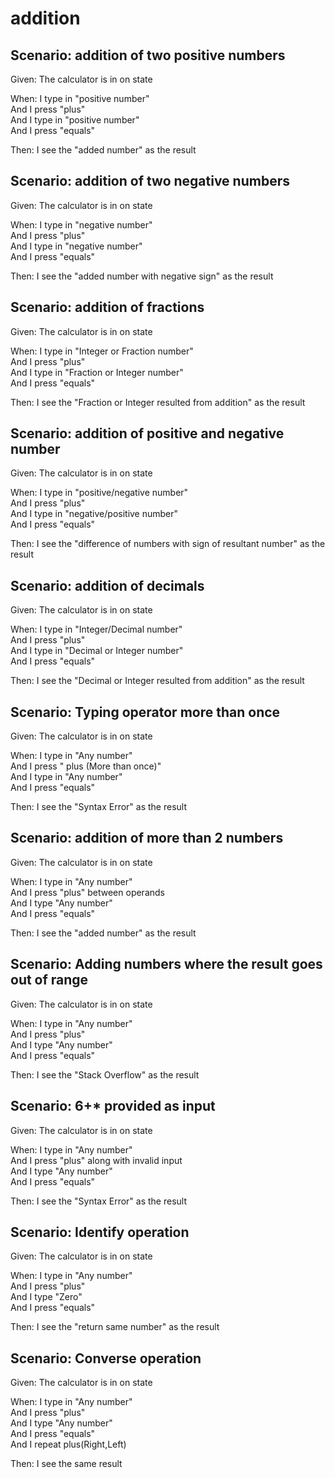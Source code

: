 # addition

## Scenario: addition of two positive numbers

Given:  The calculator is in on state

When: I type in "positive number"  
And I press "plus"  
And I type in "positive number"  
And I press "equals"

Then: I see the "added number" as the result

## Scenario: addition of two negative numbers

Given:  The calculator is in on state

When: I type in "negative number"  
And I press "plus"  
And I type in "negative number"  
And I press "equals"

Then: I see the "added number with negative sign" as the result

## Scenario: addition of fractions

Given:  The calculator is in on state

When: I type in "Integer or Fraction number"  
And I press "plus"  
And I type in "Fraction or Integer number"  
And I press "equals"

Then: I see the "Fraction or Integer resulted from addition" as the result

## Scenario: addition of positive and negative number

Given:  The calculator is in on state

When: I type in "positive/negative number"  
And I press "plus"  
And I type in "negative/positive number"  
And I press "equals"

Then: I see the "difference of numbers with sign of resultant number" as the result

## Scenario: addition of decimals

Given:  The calculator is in on state

When: I type in "Integer/Decimal number"  
And I press "plus"  
And I type in "Decimal or Integer number"  
And I press "equals"

Then: I see the "Decimal or Integer resulted from addition" as the result

## Scenario: Typing operator more than once

Given:  The calculator is in on state

When: I type in "Any number"  
And I press " plus (More than once)"  
And I type in "Any number"  
And I press "equals"

Then: I see the "Syntax Error" as the result

## Scenario: addition of more than 2 numbers

Given:  The calculator is in on state

When: I type in "Any number"  
And I press "plus" between operands  
And I type "Any number"  
And I press "equals"

Then: I see the "added number" as the result

## Scenario: Adding numbers where the result goes out of range

Given:  The calculator is in on state

When: I type in "Any number"  
And I press "plus"  
And I type "Any number"  
And I press "equals"

Then: I see the "Stack Overflow" as the result

## Scenario: 6+* provided as input

Given:  The calculator is in on state

When: I type in "Any number"  
And I press "plus" along with invalid input  
And I type "Any number"  
And I press "equals"

Then: I see the "Syntax Error" as the result

## Scenario: Identify operation

Given:  The calculator is in on state

When: I type in "Any number"  
And I press "plus"  
And I type "Zero"  
And I press "equals"

Then: I see the "return same number" as the result

## Scenario: Converse operation

Given:  The calculator is in on state

When: I type in "Any number"  
And I press "plus"  
And I type "Any number"  
And I press "equals"  
And I repeat plus(Right,Left)

Then: I see the same result
